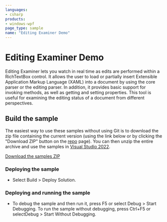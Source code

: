 ```yaml
---
languages:
- csharp
products:
- windows-wpf
page_type: sample
name: "Editing Examiner Demo"
---
```

# Editing Examiner Demo
Editing Examiner lets you watch in real time as edits are performed within a RichTextBox control. It allows the user to load or partially insert Extensible Application Markup Language (XAML) into a document by using the core parser or the editing parser. In addition, it provides basic support for invoking methods, as well as getting and setting properties. This tool is useful for examining the editing status of a document from different perspectives.

## Build the sample
The easiest way to use these samples without using Git is to download the zip file containing the current version (using the link below or by clicking the "Download ZIP" button on the [repo](https://github.com/microsoft/WPF-Samples?tab=readme-ov-file) page). You can then unzip the entire archive and use the samples in [Visual Studio 2022](https://www.visualstudio.com/wpf-vs).

[Download the samples ZIP](../../archive/main.zip)

### Deploying the sample
- Select Build > Deploy Solution. 

### Deploying and running the sample
- To debug the sample and then run it, press F5 or select Debug >  Start Debugging. To run the sample without debugging, press Ctrl+F5 or selectDebug > Start Without Debugging. 


